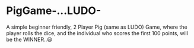 # PigGame-...LUDO-
A simple beginner friendly, 2 Player Pig (same as LUDO) Game, where the player rolls the dice, and the individual who scores the first 100 points, will be the WINNER..😃 
